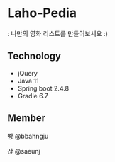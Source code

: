 # Laho-Pedia
: 나만의 영화 리스트를 만들어보세요 :)

## Technology 
- jQuery
- Java 11
- Spring boot 2.4.8
- Gradle 6.7

## Member
빵 @bbahngju

삱 @saeunj
